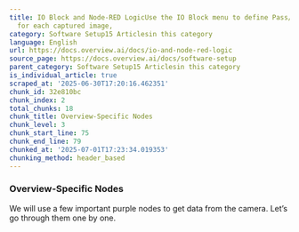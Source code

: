 ```yaml
---
title: IO Block and Node-RED LogicUse the IO Block menu to define Pass/Fail rules
  for each captured image,
category: Software Setup15 Articlesin this category
language: English
url: https://docs.overview.ai/docs/io-and-node-red-logic
source_page: https://docs.overview.ai/docs/software-setup
parent_category: Software Setup15 Articlesin this category
is_individual_article: true
scraped_at: '2025-06-30T17:20:16.462351'
chunk_id: 32e810bc
chunk_index: 2
total_chunks: 18
chunk_title: Overview-Specific Nodes
chunk_level: 3
chunk_start_line: 75
chunk_end_line: 79
chunked_at: '2025-07-01T17:23:34.019353'
chunking_method: header_based
---
```


### Overview-Specific Nodes

We will use a few important purple nodes to get data from the camera. Let’s go through them one by one.
